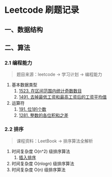 # Leetcode 刷题记录

## 一、数据结构

## 二、算法

### 2.1 编程能力

> 题目来源：leetcode → 学习计划 → 编程能力

1. 基本数据类型
   1. [1523. 在区间范围内统计奇数数目](skills/leetcode/editor/cn/CountOddNumbersInAnIntervalRange.java)
   2. [1491. 去掉最低工资和最高工资后的工资平均值](skills/leetcode/editor/cn/AverageSalaryExcludingTheMinimumAndMaximumSalary.java)
2. 运算符
   1. [191. 位1的个数](skills/leetcode/editor/cn/NumberOf1Bits.java)
   2. [1281. 整数的各位积和之差](skills/leetcode/editor/cn/SubtractTheProductAndSumOfDigitsOfAnInteger.java)

### 2.2 排序

> 课程资料：LeetBook → 排序算法全解析 

1. 时间复杂度 O(n^2) 级排序算法
   1. [插入排序](algorithms/sort/sorting/InsertionSort.java)
2. 时间复杂度 O(nlogn) 级排序算法
3. 时间复杂度 O(n) 级排序算法